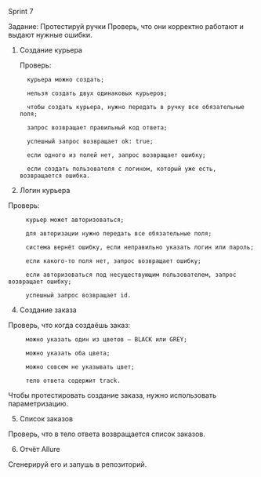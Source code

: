 Sprint 7

Задание:
Протестируй ручки
Проверь, что они корректно работают и выдают нужные ошибки.
1. Создание курьера

   Проверь:
	
		 курьера можно создать;
			
		 нельзя создать двух одинаковых курьеров;
			
		 чтобы создать курьера, нужно передать в ручку все обязательные поля;
			
		 запрос возвращает правильный код ответа;
			
		 успешный запрос возвращает ok: true;
			
		 если одного из полей нет, запрос возвращает ошибку;
			
		 если создать пользователя с логином, который уже есть, возвращается ошибка.
3. Логин курьера

Проверь:
	
		 курьер может авторизоваться;
			
		 для авторизации нужно передать все обязательные поля;
			
		 система вернёт ошибку, если неправильно указать логин или пароль;
			
		 если какого-то поля нет, запрос возвращает ошибку;
			
		 если авторизоваться под несуществующим пользователем, запрос возвращает ошибку;
			
		 успешный запрос возвращает id.
4. Создание заказа

Проверь, что когда создаёшь заказ:
	
		 можно указать один из цветов — BLACK или GREY;
			
		 можно указать оба цвета;
			
		 можно совсем не указывать цвет;
			
		 тело ответа содержит track.
Чтобы протестировать создание заказа, нужно использовать параметризацию.

5. Список заказов

Проверь, что в тело ответа возвращается список заказов.

6. Отчёт Allure

Сгенерируй его и запушь в репозиторий.

